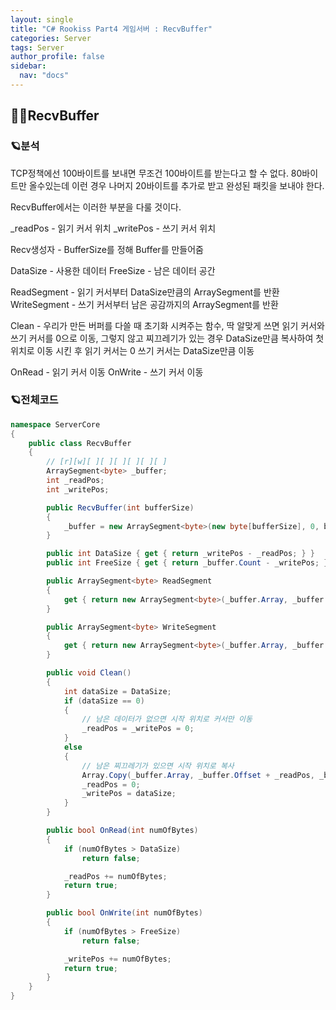 ```yaml
---
layout: single
title: "C# Rookiss Part4 게임서버 : RecvBuffer"
categories: Server
tags: Server
author_profile: false
sidebar:
  nav: "docs"
---
```



## 🙇‍♀️RecvBuffer



### 🪐분석


TCP정책에선 100바이트를 보내면 무조건 100바이트를 받는다고 할 수 없다. 80바이트만 올수있는데 이런 경우 나머지 20바이트를 추가로 받고 완성된 패킷을 보내야 한다.

RecvBuffer에서는 이러한 부분을 다룰 것이다.

_readPos - 읽기 커서 위치
_writePos - 쓰기 커서 위치

Recv생성자 - BufferSize를 정해 Buffer를 만들어줌

DataSize - 사용한 데이터
FreeSize - 남은 데이터 공간

ReadSegment - 읽기 커서부터 DataSize만큼의 ArraySegment를 반환
WriteSegment - 쓰기 커서부터 남은 공감까지의 ArraySegment를 반환

Clean - 우리가 만든 버퍼를 다쓸 때 초기화 시켜주는 함수, 딱 알맞게 쓰면 읽기 커서와 쓰기 커서를 0으로 이동, 그렇지 않고 찌끄레기가 있는 경우 DataSize만큼 복사하여 첫 위치로 이동 시킨 후 읽기 커서는 0 쓰기 커서는 DataSize만큼 이동

OnRead - 읽기 커서 이동
OnWrite - 쓰기 커서 이동 


### 🪐전체코드

```cs
namespace ServerCore
{
    public class RecvBuffer
    {
        // [r][w][ ][ ][ ][ ][ ][ ]
        ArraySegment<byte> _buffer;
        int _readPos;
        int _writePos;

        public RecvBuffer(int bufferSize)
        {
            _buffer = new ArraySegment<byte>(new byte[bufferSize], 0, bufferSize);
        }

        public int DataSize { get { return _writePos - _readPos; } }
        public int FreeSize { get { return _buffer.Count - _writePos; } }

        public ArraySegment<byte> ReadSegment
        {
            get { return new ArraySegment<byte>(_buffer.Array, _buffer.Offset + _readPos, DataSize); }
        }

        public ArraySegment<byte> WriteSegment
        {
            get { return new ArraySegment<byte>(_buffer.Array, _buffer.Offset + _writePos, FreeSize); }
        }

        public void Clean()
        {
            int dataSize = DataSize;
            if (dataSize == 0)
            {
                // 남은 데이터가 없으면 시작 위치로 커서만 이동
                _readPos = _writePos = 0;
            }
            else
            {
                // 남은 찌끄레기가 있으면 시작 위치로 복사
                Array.Copy(_buffer.Array, _buffer.Offset + _readPos, _buffer.Array, _buffer.Offset, DataSize);
                _readPos = 0;
                _writePos = dataSize;
            }
        }

        public bool OnRead(int numOfBytes)
        {
            if (numOfBytes > DataSize)
                return false;

            _readPos += numOfBytes;
            return true;
        }

        public bool OnWrite(int numOfBytes)
        {
            if (numOfBytes > FreeSize)
                return false;

            _writePos += numOfBytes;
            return true;
        }
    }
}
```
